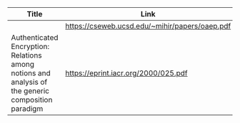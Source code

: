 |Title|Link|
|-----|----|
||https://cseweb.ucsd.edu/~mihir/papers/oaep.pdf|
|Authenticated Encryption: Relations among notions and analysis of the generic composition paradigm|https://eprint.iacr.org/2000/025.pdf|
